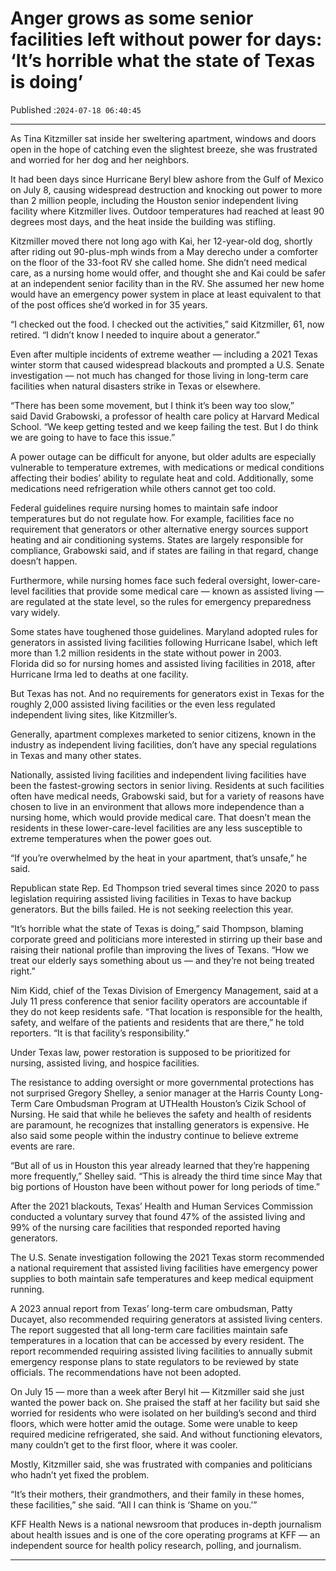 # Anger grows as some senior facilities left without power for days: ‘It’s horrible what the state of Texas is doing’

Published :`2024-07-18 06:40:45`

---

As Tina Kitzmiller sat inside her sweltering apartment, windows and doors open in the hope of catching even the slightest breeze, she was frustrated and worried for her dog and her neighbors.

It had been days since Hurricane Beryl blew ashore from the Gulf of Mexico on July 8, causing widespread destruction and knocking out power to more than 2 million people, including the Houston senior independent living facility where Kitzmiller lives. Outdoor temperatures had reached at least 90 degrees most days, and the heat inside the building was stifling.

Kitzmiller moved there not long ago with Kai, her 12-year-old dog, shortly after riding out 90-plus-mph winds from a May derecho under a comforter on the floor of the 33-foot RV she called home. She didn’t need medical care, as a nursing home would offer, and thought she and Kai could be safer at an independent senior facility than in the RV. She assumed her new home would have an emergency power system in place at least equivalent to that of the post offices she’d worked in for 35 years.

“I checked out the food. I checked out the activities,” said Kitzmiller, 61, now retired. “I didn’t know I needed to inquire about a generator.”

Even after multiple incidents of extreme weather — including a 2021 Texas winter storm that caused widespread blackouts and prompted a U.S. Senate investigation — not much has changed for those living in long-term care facilities when natural disasters strike in Texas or elsewhere.

“There has been some movement, but I think it’s been way too slow,” said David Grabowski, a professor of health care policy at Harvard Medical School. “We keep getting tested and we keep failing the test. But I do think we are going to have to face this issue.”

A power outage can be difficult for anyone, but older adults are especially vulnerable to temperature extremes, with medications or medical conditions affecting their bodies’ ability to regulate heat and cold. Additionally, some medications need refrigeration while others cannot get too cold.

Federal guidelines require nursing homes to maintain safe indoor temperatures but do not regulate how. For example, facilities face no requirement that generators or other alternative energy sources support heating and air conditioning systems. States are largely responsible for compliance, Grabowski said, and if states are failing in that regard, change doesn’t happen.

Furthermore, while nursing homes face such federal oversight, lower-care-level facilities that provide some medical care — known as assisted living — are regulated at the state level, so the rules for emergency preparedness vary widely.

Some states have toughened those guidelines. Maryland adopted rules for generators in assisted living facilities following Hurricane Isabel, which left more than 1.2 million residents in the state without power in 2003. Florida did so for nursing homes and assisted living facilities in 2018, after Hurricane Irma led to deaths at one facility.

But Texas has not. And no requirements for generators exist in Texas for the roughly 2,000 assisted living facilities or the even less regulated independent living sites, like Kitzmiller’s.

Generally, apartment complexes marketed to senior citizens, known in the industry as independent living facilities, don’t have any special regulations in Texas and many other states.

Nationally, assisted living facilities and independent living facilities have been the fastest-growing sectors in senior living. Residents at such facilities often have medical needs, Grabowski said, but for a variety of reasons have chosen to live in an environment that allows more independence than a nursing home, which would provide medical care. That doesn’t mean the residents in these lower-care-level facilities are any less susceptible to extreme temperatures when the power goes out.

“If you’re overwhelmed by the heat in your apartment, that’s unsafe,” he said.

Republican state Rep. Ed Thompson tried several times since 2020 to pass legislation requiring assisted living facilities in Texas to have backup generators. But the bills failed. He is not seeking reelection this year.

“It’s horrible what the state of Texas is doing,” said Thompson, blaming corporate greed and politicians more interested in stirring up their base and raising their national profile than improving the lives of Texans. “How we treat our elderly says something about us — and they’re not being treated right.”

Nim Kidd, chief of the Texas Division of Emergency Management, said at a July 11 press conference that senior facility operators are accountable if they do not keep residents safe. “That location is responsible for the health, safety, and welfare of the patients and residents that are there,” he told reporters. “It is that facility’s responsibility.”

Under Texas law, power restoration is supposed to be prioritized for nursing, assisted living, and hospice facilities.

The resistance to adding oversight or more governmental protections has not surprised Gregory Shelley, a senior manager at the Harris County Long-Term Care Ombudsman Program at UTHealth Houston’s Cizik School of Nursing. He said that while he believes the safety and health of residents are paramount, he recognizes that installing generators is expensive. He also said some people within the industry continue to believe extreme events are rare.

“But all of us in Houston this year already learned that they’re happening more frequently,” Shelley said. “This is already the third time since May that big portions of Houston have been without power for long periods of time.”

After the 2021 blackouts, Texas’ Health and Human Services Commission conducted a voluntary survey that found 47% of the assisted living and 99% of the nursing care facilities that responded reported having generators.

The U.S. Senate investigation following the 2021 Texas storm recommended a national requirement that assisted living facilities have emergency power supplies to both maintain safe temperatures and keep medical equipment running.

A 2023 annual report from Texas’ long-term care ombudsman, Patty Ducayet, also recommended requiring generators at assisted living centers. The report suggested that all long-term care facilities maintain safe temperatures in a location that can be accessed by every resident. The report recommended requiring assisted living facilities to annually submit emergency response plans to state regulators to be reviewed by state officials. The recommendations have not been adopted.

On July 15 — more than a week after Beryl hit — Kitzmiller said she just wanted the power back on. She praised the staff at her facility but said she worried for residents who were isolated on her building’s second and third floors, which were hotter amid the outage. Some were unable to keep required medicine refrigerated, she said. And without functioning elevators, many couldn’t get to the first floor, where it was cooler.

Mostly, Kitzmiller said, she was frustrated with companies and politicians who hadn’t yet fixed the problem.

“It’s their mothers, their grandmothers, and their family in these homes, these facilities,” she said. “All I can think is ‘Shame on you.’”

KFF Health News is a national newsroom that produces in-depth journalism about health issues and is one of the core operating programs at KFF — an independent source for health policy research, polling, and journalism.

---

